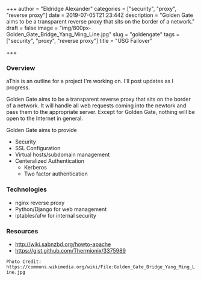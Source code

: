 +++
author = "Eldridge Alexander"
categories = ["security", "proxy", "reverse proxy"]
date = 2019-07-05T21:23:44Z
description = "Golden Gate aims to be a transparent reverse proxy that sits on the border of a network."
draft = false
image = "img/800px-Golden_Gate_Bridge_Yang_Ming_Line.jpg"
slug = "goldengate"
tags = ["security", "proxy", "reverse proxy"]
title = "USG Failover"

+++

### Overview

aThis is an outline for a project I'm working on. I'll post updates as I progress.

Golden Gate aims to be a transparent reverse proxy that sits on the border of a network. It will handle all web requests coming into the newtork and pass them to the appropriate server. Except for Golden Gate, nothing will be open to the Internet in general.

Golden Gate aims to provide

* Security
* SSL Configuration
* Virtual hosts/subdomain management
* Centeralized Authentication
	* Kerberos
    * Two factor authentication

### Technologies
* nginx reverse proxy
* Python/Django for web management
* iptables/ufw for internal security


### Resources
* http://wiki.sabnzbd.org/howto-apache
* https://gist.github.com/Thermionix/3375989

`Photo Credit: https://commons.wikimedia.org/wiki/File:Golden_Gate_Bridge_Yang_Ming_Line.jpg`


